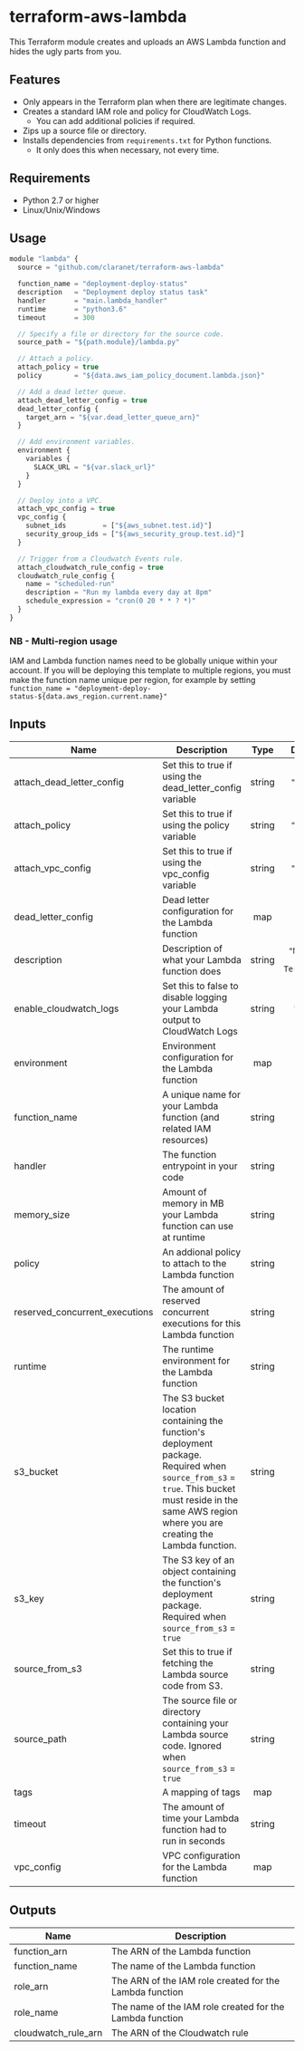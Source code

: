 # terraform-aws-lambda

This Terraform module creates and uploads an AWS Lambda function and hides the ugly parts from you.

## Features

* Only appears in the Terraform plan when there are legitimate changes.
* Creates a standard IAM role and policy for CloudWatch Logs.
  * You can add additional policies if required.
* Zips up a source file or directory.
* Installs dependencies from `requirements.txt` for Python functions.
  * It only does this when necessary, not every time.

## Requirements

* Python 2.7 or higher
* Linux/Unix/Windows

## Usage

```js
module "lambda" {
  source = "github.com/claranet/terraform-aws-lambda"

  function_name = "deployment-deploy-status"
  description   = "Deployment deploy status task"
  handler       = "main.lambda_handler"
  runtime       = "python3.6"
  timeout       = 300

  // Specify a file or directory for the source code.
  source_path = "${path.module}/lambda.py"

  // Attach a policy.
  attach_policy = true
  policy        = "${data.aws_iam_policy_document.lambda.json}"

  // Add a dead letter queue.
  attach_dead_letter_config = true
  dead_letter_config {
    target_arn = "${var.dead_letter_queue_arn}"
  }

  // Add environment variables.
  environment {
    variables {
      SLACK_URL = "${var.slack_url}"
    }
  }

  // Deploy into a VPC.
  attach_vpc_config = true
  vpc_config {
    subnet_ids         = ["${aws_subnet.test.id}"]
    security_group_ids = ["${aws_security_group.test.id}"]
  }

  // Trigger from a Cloudwatch Events rule.
  attach_cloudwatch_rule_config = true
  cloudwatch_rule_config {
    name = "scheduled-run"
    description = "Run my lambda every day at 8pm"
    schedule_expression = "cron(0 20 * * ? *)"
  }
}
```

### NB - Multi-region usage

IAM and Lambda function names need to be globally unique within your account.
If you will be deploying this template to multiple regions, you must make the
function name unique per region, for example by setting
`function_name = "deployment-deploy-status-${data.aws_region.current.name}"`

## Inputs

| Name | Description | Type | Default | Required |
|------|-------------|:----:|:-----:|:-----:|
| attach\_dead\_letter\_config | Set this to true if using the dead_letter_config variable | string | `"false"` | no |
| attach\_policy | Set this to true if using the policy variable | string | `"false"` | no |
| attach\_vpc\_config | Set this to true if using the vpc_config variable | string | `"false"` | no |
| dead\_letter\_config | Dead letter configuration for the Lambda function | map | `<map>` | no |
| description | Description of what your Lambda function does | string | `"Managed by Terraform"` | no |
| enable\_cloudwatch\_logs | Set this to false to disable logging your Lambda output to CloudWatch Logs | string | `"true"` | no |
| environment | Environment configuration for the Lambda function | map | `<map>` | no |
| function\_name | A unique name for your Lambda function (and related IAM resources) | string | n/a | yes |
| handler | The function entrypoint in your code | string | n/a | yes |
| memory\_size | Amount of memory in MB your Lambda function can use at runtime | string | `"128"` | no |
| policy | An addional policy to attach to the Lambda function | string | `""` | no |
| reserved\_concurrent\_executions | The amount of reserved concurrent executions for this Lambda function | string | `"0"` | no |
| runtime | The runtime environment for the Lambda function | string | n/a | yes |
| s3\_bucket | The S3 bucket location containing the function's deployment package. Required when `source_from_s3` = `true`. This bucket must reside in the same AWS region where you are creating the Lambda function. | string | - | no |
| s3\_key | The S3 key of an object containing the function's deployment package. Required when `source_from_s3` = `true` | string | - | no |
| source\_from\_s3 | Set this to true if fetching the Lambda source code from S3. | string | `false` | no |
| source\_path | The source file or directory containing your Lambda source code. Ignored when `source_from_s3` = `true` | string | `` | no |
| tags | A mapping of tags | map | `<map>` | no |
| timeout | The amount of time your Lambda function had to run in seconds | string | `"10"` | no |
| vpc\_config | VPC configuration for the Lambda function | map | `<map>` | no |

## Outputs

| Name | Description |
|------|-------------|
| function\_arn | The ARN of the Lambda function |
| function\_name | The name of the Lambda function |
| role\_arn | The ARN of the IAM role created for the Lambda function |
| role\_name | The name of the IAM role created for the Lambda function |
| cloudwatch\_rule\_arn | The ARN of the Cloudwatch rule |
